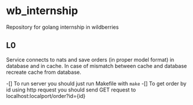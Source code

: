 # wb_internship
Repository for golang internship in wildberries

## L0
Service connects to nats and save orders (in proper model format) in database and in cache.
In case of mismatch between cache and database recreate cache from database.

-[] To run server you should just run Makefile with `make`
-[] To get order by id using http request you should send GET request to localhost:localport/order?id={id} 